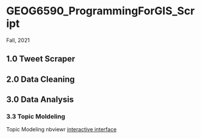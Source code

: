 # GEOG6590_ProgrammingForGIS_Script
Fall, 2021 

## 1.0 Tweet Scraper


## 2.0 Data Cleaning


## 3.0 Data Analysis
### 3.3 Topic Moldeling  
Topic Modeling nbviewr [interactive interface](https://nbviewer.org/github/ANN-zhi/GEOG6590_ProgrammingForGIS_Script/blob/main/3.0%20Data%20Analysis/pyLDAvis_5.html)
